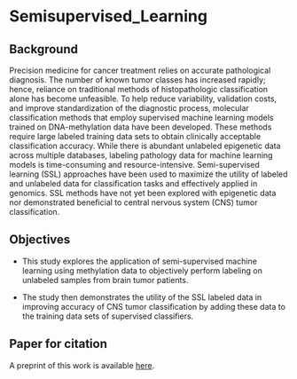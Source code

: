 # Semisupervised_Learning
## Background

Precision medicine for cancer treatment relies on accurate pathological diagnosis. The number of known tumor classes has increased rapidly; hence, reliance on traditional methods of histopathologic classification alone has become unfeasible. To help reduce variability, validation costs, and improve standardization of the diagnostic process, molecular classification methods that employ supervised machine learning models trained on DNA-methylation data have been developed. These methods require large labeled training data sets to obtain clinically acceptable classification accuracy. While there is abundant unlabeled epigenetic data across multiple databases,  labeling pathology data for machine learning models is time-consuming and resource-intensive. Semi-supervised learning (SSL) approaches have been used to maximize the utility of labeled and unlabeled data for classification tasks and effectively applied in genomics. SSL methods have not yet been explored with epigenetic data nor demonstrated beneficial to central nervous system (CNS) tumor classification. 

## Objectives

* This study explores the application of semi-supervised machine learning using methylation data to objectively perform labeling on unlabeled samples from brain tumor patients.

* The study then demonstrates the utility of the SSL labeled data in improving accuracy of CNS tumor classification by adding these data to the training data sets of supervised classifiers.


## Paper for citation

A preprint of this work is available [here](https://www.researchsquare.com/article/rs-1284799/v1).

